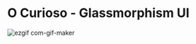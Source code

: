 # O Curioso - Glassmorphism UI

![ezgif com-gif-maker](https://user-images.githubusercontent.com/73749746/112760685-46df3400-8fce-11eb-96f2-45ad0f02bd40.gif)




